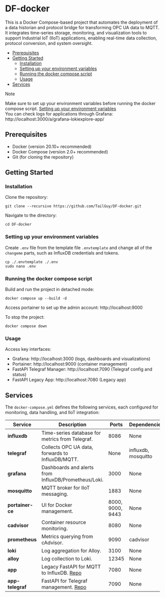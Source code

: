 # DF-docker
This is a Docker Compose-based project that automates the deployment of a data historian and protocol bridge for transforming OPC UA data to MQTT. It integrates time-series storage, monitoring, and visualization tools to support Industrial IoT (IIoT) applications, enabling real-time data collection, protocol conversion, and system oversight.

- [Prerequisites](#Prerequisites)
- [Getting Started](#getting-started)
  - [Installation](#installation)
  - [Setting up your environment variables](#setting-up-your-environment-variables)
  - [Running the docker compose script](#running-the-docker-compose-script)
  - [Usage](#usage)
- [Services](#services)

> [!NOTE]
> Make sure to set up your environment variables before running the docker compose script. [Setting up your environment variables](#setting-up-your-environment-variables)  
> You can check logs for applications through Grafana: http://localhost:3000/a/grafana-lokiexplore-app/

## Prerequisites
- Docker (version 20.10+ recommended)
- Docker Compose (version 2.0+ recommended)
- Git (for cloning the repository)

## Getting Started

### Installation
Clone the repository:
```
git clone --recursive https://github.com/TailGuy/DF-docker.git
```

Navigate to the directory:
```
cd DF-docker
```

### Setting up your environment variables
Create `.env` file from the template file `.envtemplate` and change all of the `changeme`  parts, such as InfluxDB credentials and tokens.
```
cp ./.envtemplate ./.env
sudo nano .env
```

### Running the docker compose script
Build and run the project in detached mode:
```
docker compose up --build -d
```

Access portainer to set up the admin account:
http://localhost:9000

To stop the project:
```
docker compose down
```

### Usage
Access key interfaces:
- Grafana: http://localhost:3000 (logs, dashboards and visualizations)
- Portainer: http://localhost:9000 (container management)
- FastAPI Telegraf Manager: http://localhost:7090 (Telegraf config and status)
- FastAPI Legacy App: http://localhost:7080 (Legacy app)


## Services
The `docker-compose.yml` defines the following services, each configured for monitoring, data handling, and IIoT integration:

| Service       | Description                                                                 | Ports       | Dependencies          | Volumes/Persistence          |
|---------------|-----------------------------------------------------------------------------|-------------|-----------------------|------------------------------|
| **influxdb** | Time-series database for metrics from Telegraf.                             | 8086       | None                  | influxdb-storage            |
| **telegraf** | Collects OPC UA data, forwards to InfluxDB/MQTT.                            | None       | influxdb, mosquitto   | telegraf-configs            |
| **grafana**  | Dashboards and alerts from InfluxDB/Prometheus/Loki.                        | 3000       | None                  | grafana-data, grafana-log   |
| **mosquitto**| MQTT broker for IIoT messaging.                                             | 1883       | None                  | mosquitto-data, mosquitto-log |
| **portainer-ce** | UI for Docker management.                                               | 8000, 9000, 9443 | None              | portainer-ce/data           |
| **cadvisor** | Container resource monitoring.                                              | 8080       | None                  | Host mounts (/sys, etc.)    |
| **prometheus**| Metrics querying from cAdvisor.                                           | 9090       | cadvisor              | prom-data                   |
| **loki**     | Log aggregation for Alloy.                                                  | 3100       | None                  | loki_data                   |
| **alloy**    | Log collection to Loki.                                                     | 12345      | None                  | fastapi-logs                |
| **app**      | Legacy FastAPI for MQTT to InfluxDB. [Repo](https://github.com/TailGuy/fastapi-app) | 7080 | None                  | fastapi-logs                |
| **app-telegraf** | FastAPI for Telegraf management. [Repo](https://github.com/TailGuy/telegraf-app) | 7090 | None                  | telegraf-configs            |
